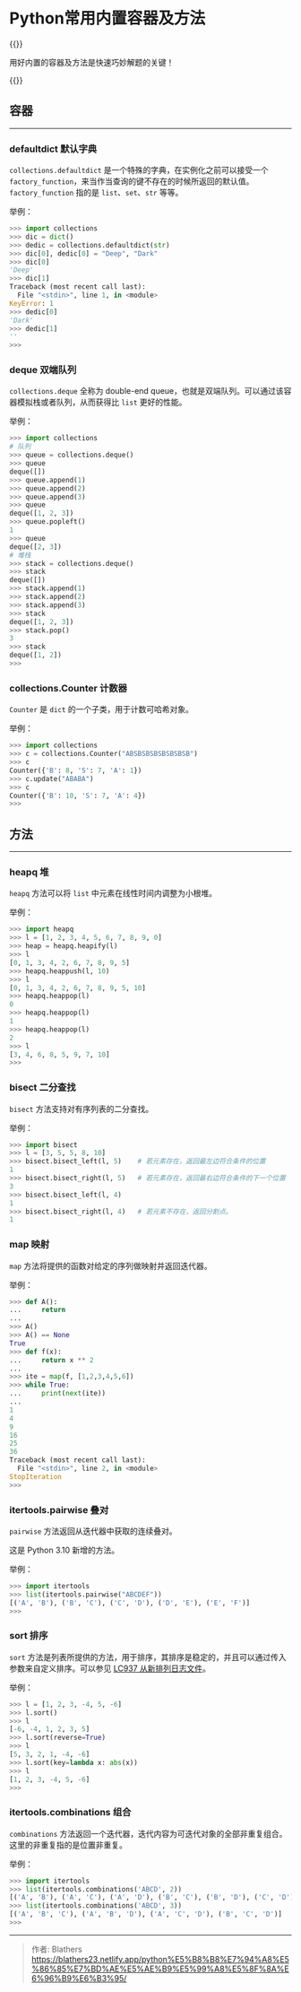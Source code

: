 # Python常用内置容器及方法


<!--more-->

{{<admonition type=success title="">}}

用好内置的容器及方法是快速巧妙解题的关键！

{{</admonition>}}

## 容器

---

###  defaultdict 默认字典

`collections.defaultdict` 是一个特殊的字典，在实例化之前可以接受一个 `factory_function`，来当作当查询的键不存在的时候所返回的默认值。`factory_function` 指的是 `list`、`set`、`str` 等等。

举例：

```python
>>> import collections
>>> dic = dict()
>>> dedic = collections.defaultdict(str)
>>> dic[0], dedic[0] = "Deep", "Dark"
>>> dic[0]
'Deep'
>>> dic[1]
Traceback (most recent call last):
  File "<stdin>", line 1, in <module>
KeyError: 1
>>> dedic[0]
'Dark'
>>> dedic[1]
''
>>> 
```

### deque 双端队列

`collections.deque` 全称为 double-end queue，也就是双端队列。可以通过该容器模拟栈或者队列，从而获得比 `list` 更好的性能。

举例：

```python 
>>> import collections
# 队列
>>> queue = collections.deque()
>>> queue
deque([])
>>> queue.append(1)
>>> queue.append(2)
>>> queue.append(3)
>>> queue
deque([1, 2, 3])
>>> queue.popleft()
1
>>> queue
deque([2, 3])
# 堆栈
>>> stack = collections.deque()
>>> stack
deque([])
>>> stack.append(1)
>>> stack.append(2)
>>> stack.append(3)
>>> stack
deque([1, 2, 3])
>>> stack.pop()
3
>>> stack
deque([1, 2])
>>> 
```

### collections.Counter 计数器

`Counter` 是 `dict` 的一个子类，用于计数可哈希对象。

举例：

```python
>>> import collections
>>> c = collections.Counter("ABSBSBSBSBSBSBSB")
>>> c
Counter({'B': 8, 'S': 7, 'A': 1})
>>> c.update("ABABA")
>>> c
Counter({'B': 10, 'S': 7, 'A': 4})
>>> 
```

## 方法

---

 ### heapq 堆

`heapq` 方法可以将 `list` 中元素在线性时间内调整为小根堆。

举例：

```python 
>>> import heapq
>>> l = [1, 2, 3, 4, 5, 6, 7, 8, 9, 0]
>>> heap = heapq.heapify(l)
>>> l
[0, 1, 3, 4, 2, 6, 7, 8, 9, 5]
>>> heapq.heappush(l, 10)
>>> l
[0, 1, 3, 4, 2, 6, 7, 8, 9, 5, 10]
>>> heapq.heappop(l)
0
>>> heapq.heappop(l)
1
>>> heapq.heappop(l)
2
>>> l
[3, 4, 6, 8, 5, 9, 7, 10]
>>> 
```



### bisect 二分查找

`bisect` 方法支持对有序列表的二分查找。

举例：

```python
>>> import bisect
>>> l = [3, 5, 5, 8, 10]
>>> bisect.bisect_left(l, 5)	# 若元素存在，返回最左边符合条件的位置
1
>>> bisect.bisect_right(l, 5)	# 若元素存在，返回最右边符合条件的下一个位置
3
>>> bisect.bisect_left(l, 4)	
1
>>> bisect.bisect_right(l, 4)	# 若元素不存在，返回分割点。
1
```

### map 映射

`map` 方法将提供的函数对给定的序列做映射并返回迭代器。

举例：

```python
>>> def A():
...     return
...
>>> A()
>>> A() == None
True
>>> def f(x):
...     return x ** 2
...
>>> ite = map(f, [1,2,3,4,5,6])
>>> while True:
...     print(next(ite))
...
1
4
9
16
25
36
Traceback (most recent call last):
  File "<stdin>", line 2, in <module>
StopIteration
>>> 
```

### itertools.pairwise 叠对

`pairwise` 方法返回从迭代器中获取的连续叠对。

这是 Python 3.10 新增的方法。

举例：

```python
>>> import itertools
>>> list(itertools.pairwise("ABCDEF"))
[('A', 'B'), ('B', 'C'), ('C', 'D'), ('D', 'E'), ('E', 'F')]
>>> 
```

### sort 排序

`sort` 方法是列表所提供的方法，用于排序，其排序是稳定的，并且可以通过传入参数来自定义排序。可以参见 [LC937 从新排列日志文件](https://leetcode.cn/problems/reorder-data-in-log-files/)。

举例：

```python
>>> l = [1, 2, 3, -4, 5, -6]
>>> l.sort()
>>> l
[-6, -4, 1, 2, 3, 5]
>>> l.sort(reverse=True)
>>> l
[5, 3, 2, 1, -4, -6]
>>> l.sort(key=lambda x: abs(x))
>>> l
[1, 2, 3, -4, 5, -6]
>>>
```

### itertools.combinations 组合

`combinations` 方法返回一个迭代器，迭代内容为可迭代对象的全部非重复组合。这里的非重复指的是位置非重复。

举例：

```python
>>> import itertools
>>> list(itertools.combinations('ABCD', 2))
[('A', 'B'), ('A', 'C'), ('A', 'D'), ('B', 'C'), ('B', 'D'), ('C', 'D')]
>>> list(itertools.combinations('ABCD', 3))
[('A', 'B', 'C'), ('A', 'B', 'D'), ('A', 'C', 'D'), ('B', 'C', 'D')]
>>> 
```


---

> 作者: Blathers  
> https://blathers23.netlify.app/python%E5%B8%B8%E7%94%A8%E5%86%85%E7%BD%AE%E5%AE%B9%E5%99%A8%E5%8F%8A%E6%96%B9%E6%B3%95/
